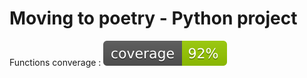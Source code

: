 # Moving to poetry - Python project

Functions converage : ![coverage badge](https://github.com/rosalub/moving_to_poetry/blob/main/coverage.svg)

